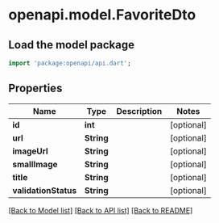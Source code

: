 # openapi.model.FavoriteDto

## Load the model package
```dart
import 'package:openapi/api.dart';
```

## Properties
Name | Type | Description | Notes
------------ | ------------- | ------------- | -------------
**id** | **int** |  | [optional] 
**url** | **String** |  | [optional] 
**imageUrl** | **String** |  | [optional] 
**smallImage** | **String** |  | [optional] 
**title** | **String** |  | [optional] 
**validationStatus** | **String** |  | [optional] 

[[Back to Model list]](../README.md#documentation-for-models) [[Back to API list]](../README.md#documentation-for-api-endpoints) [[Back to README]](../README.md)



